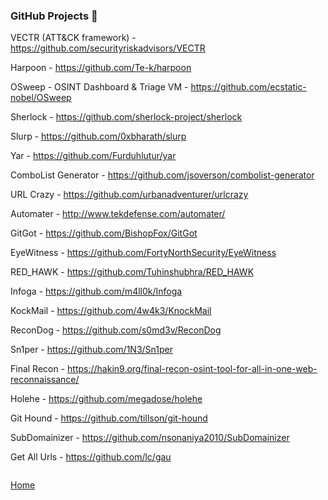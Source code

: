 ### GitHub Projects :small_blue_diamond:

VECTR (ATT&CK framework) - https://github.com/securityriskadvisors/VECTR

Harpoon - https://github.com/Te-k/harpoon

OSweep - OSINT Dashboard & Triage VM - https://github.com/ecstatic-nobel/OSweep

Sherlock - https://github.com/sherlock-project/sherlock

Slurp - https://github.com/0xbharath/slurp

Yar - https://github.com/Furduhlutur/yar

ComboList Generator - https://github.com/jsoverson/combolist-generator

URL Crazy - https://github.com/urbanadventurer/urlcrazy

Automater - http://www.tekdefense.com/automater/

GitGot - https://github.com/BishopFox/GitGot

EyeWitness - https://github.com/FortyNorthSecurity/EyeWitness

RED_HAWK - https://github.com/Tuhinshubhra/RED_HAWK

Infoga - https://github.com/m4ll0k/Infoga

KockMail - https://github.com/4w4k3/KnockMail

ReconDog - https://github.com/s0md3v/ReconDog

Sn1per - https://github.com/1N3/Sn1per

Final Recon - https://hakin9.org/final-recon-osint-tool-for-all-in-one-web-reconnaissance/

Holehe - https://github.com/megadose/holehe

Git Hound - https://github.com/tillson/git-hound

SubDomainizer - https://github.com/nsonaniya2010/SubDomainizer

Get All Urls - https://github.com/lc/gau


```

```
[Home](https://github.com/WilliamThomas-sec/Opensource-tools/)

